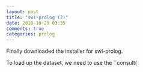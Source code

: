 ```yaml
---
layout: post
title: "swi-prolog (2)"
date: 2010-10-29 03:35
comments: true
categories: prolog 
---
```


Finally downloaded the installer for swi-prolog.


To load up the dataset, we need to use the ``consult(

